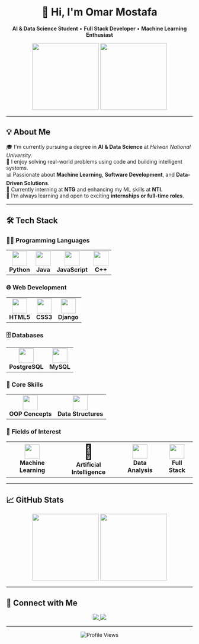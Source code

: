 <h1 align="center">👋 Hi, I'm Omar Mostafa</h1>

<p align="center">
  <strong>AI & Data Science Student</strong> • <strong>Full Stack Developer</strong> • <strong>Machine Learning Enthusiast</strong>
</p>

<p align="center">
  <img src="https://media.giphy.com/media/qgM1oJ8M1hOQ/giphy.gif" width="180" />
  <img src="https://media.giphy.com/media/3o7bu3qW8M2I2vQeXe/giphy.gif" width="180" />
</p>

---

## 💡 About Me

🎓 I'm currently pursuing a degree in **AI & Data Science** at *Helwan National University*.  
🚀 I enjoy solving real-world problems using code and building intelligent systems.  
📊 Passionate about **Machine Learning**, **Software Development**, and **Data-Driven Solutions**.  
💼 Currently interning at **NTG** and enhancing my ML skills at **NTI**.  
🌱 I'm always learning and open to exciting **internships or full-time roles**.

---

## 🛠️ Tech Stack

### 👨‍💻 Programming Languages

<table>
  <tr>
    <td align="center"><img src="https://cdn.jsdelivr.net/gh/devicons/devicon/icons/python/python-original.svg" width="40"/><br/><b>Python</b></td>
    <td align="center"><img src="https://cdn.jsdelivr.net/gh/devicons/devicon/icons/java/java-original.svg" width="40"/><br/><b>Java</b></td>
    <td align="center"><img src="https://cdn.jsdelivr.net/gh/devicons/devicon/icons/javascript/javascript-original.svg" width="40"/><br/><b>JavaScript</b></td>
    <td align="center"><img src="https://cdn.jsdelivr.net/gh/devicons/devicon/icons/cplusplus/cplusplus-original.svg" width="40"/><br/><b>C++</b></td>
  </tr>
</table>

### 🌐 Web Development

<table>
  <tr>
    <td align="center"><img src="https://cdn.jsdelivr.net/gh/devicons/devicon/icons/html5/html5-original.svg" width="40"/><br/><b>HTML5</b></td>
    <td align="center"><img src="https://cdn.jsdelivr.net/gh/devicons/devicon/icons/css3/css3-original.svg" width="40"/><br/><b>CSS3</b></td>
    <td align="center"><img src="https://cdn.jsdelivr.net/gh/devicons/devicon/icons/django/django-plain.svg" width="40"/><br/><b>Django</b></td>
  </tr>
</table>

### 🗄️ Databases

<table>
  <tr>
    <td align="center"><img src="https://cdn.jsdelivr.net/gh/devicons/devicon/icons/postgresql/postgresql-original.svg" width="40"/><br/><b>PostgreSQL</b></td>
    <td align="center"><img src="https://cdn.jsdelivr.net/gh/devicons/devicon/icons/mysql/mysql-original.svg" width="40"/><br/><b>MySQL</b></td>
  </tr>
</table>

### 🧠 Core Skills

<table>
  <tr>
    <td align="center"><img src="https://cdn.jsdelivr.net/gh/devicons/devicon/icons/csharp/csharp-original.svg" width="40"/><br/><b>OOP Concepts</b></td>
    <td align="center"><img src="https://cdn.jsdelivr.net/gh/devicons/devicon/icons/git/git-original.svg" width="40"/><br/><b>Data Structures</b></td>
  </tr>
</table>

### 🔬 Fields of Interest

<table>
  <tr>
    <td align="center"><img src="https://cdn.jsdelivr.net/gh/devicons/devicon/icons/tensorflow/tensorflow-original.svg" width="40"/><br/><b>Machine Learning</b></td>
    <td align="center"><span style="font-size:40px;">🧠</span><br/><b>Artificial Intelligence</b></td>
    <td align="center"><img src="https://cdn.jsdelivr.net/gh/devicons/devicon/icons/pandas/pandas-original.svg" width="40"/><br/><b>Data Analysis</b></td>
    <td align="center"><img src="https://cdn.jsdelivr.net/gh/devicons/devicon/icons/react/react-original.svg" width="40"/><br/><b>Full Stack</b></td>
  </tr>
</table>

---

## 📈 GitHub Stats

<p align="center">
  <img src="https://github-readme-stats.vercel.app/api?username=OmarMostafa7&show_icons=true&theme=radical&hide_border=true&count_private=true" height="180"/>
  <img src="https://github-readme-stats.vercel.app/api/top-langs/?username=OmarMostafa7&layout=compact&theme=radical&hide_border=true" height="180"/>
</p>

---

## 🤝 Connect with Me

<p align="center">
  <a href="https://www.linkedin.com/in/omar-mostafa-abdsttar-b2b72134b" target="_blank">
    <img src="https://img.shields.io/badge/LinkedIn-0A66C2?style=for-the-badge&logo=linkedin&logoColor=white" />
  </a>
  <a href="mailto:omarmostafaabdsttar@gmail.com">
    <img src="https://img.shields.io/badge/Gmail-D14836?style=for-the-badge&logo=gmail&logoColor=white" />
  </a>
</p>

---

<p align="center">
  <img src="https://komarev.com/ghpvc/?username=OmarMostafa7&color=brightgreen" alt="Profile Views">
</p>
